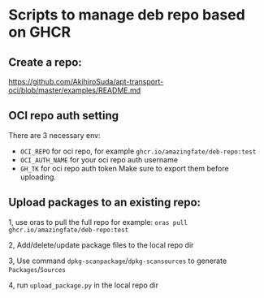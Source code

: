 # Scripts to manage deb repo based on GHCR

## Create a repo:
https://github.com/AkihiroSuda/apt-transport-oci/blob/master/examples/README.md

## OCI repo auth setting
There are 3 necessary env:
 - `OCI_REPO` for oci repo, for example `ghcr.io/amazingfate/deb-repo:test`
 - `OCI_AUTH_NAME` for your oci repo auth username
 - `GH_TK` for oci repo auth token
Make sure to export them before uploading.

## Upload packages to an existing repo:
1, use oras to pull the full repo for example: `oras pull ghcr.io/amazingfate/deb-repo:test`

2, Add/delete/update package files to the local repo dir

3, Use command `dpkg-scanpackage`/`dpkg-scansources` to generate `Packages`/`Sources`

4, run `upload_package.py` in the local repo dir
